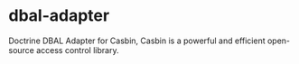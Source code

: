 # dbal-adapter
Doctrine DBAL Adapter for Casbin, Casbin is a powerful and efficient open-source access control library.
